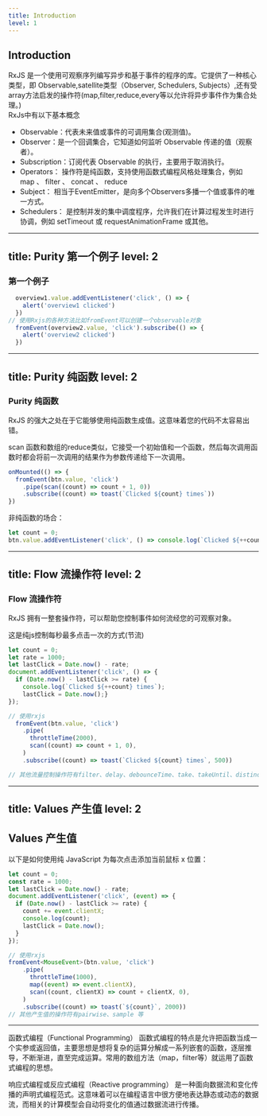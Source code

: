 ```yaml
---
title: Introduction
level: 1
---
```


## Introduction
RxJS 是一个使用可观察序列编写异步和基于事件的程序的库。它提供了一种核心类型，即 Observable,satellite类型（Observer, Schedulers, Subjects）,还有受array方法启发的操作符(map,filter,reduce,every等以允许将异步事件作为集合处理。)  
RxJs中有以下基本概念  

- Observable：代表未来值或事件的可调用集合(观测值)。
- Observer：是一个回调集合，它知道如何监听 Observable 传递的值（观察者）。
- Subscription：订阅代表 Observable 的执行，主要用于取消执行。
- Operators： 操作符是纯函数，支持使用函数式编程风格处理集合，例如 map 、 filter 、 concat 、 reduce
- Subject： 相当于EventEmitter，是向多个Observers多播一个值或事件的唯一方式。
- Schedulers： 是控制并发的集中调度程序，允许我们在计算过程发生时进行协调，例如 setTimeout 或 requestAnimationFrame 或其他。

---
title: Purity 第一个例子
level: 2
---

### 第一个例子

```ts
  overview1.value.addEventListener('click', () => {
    alert('overview1 clicked')
  })
// 使用Rxjs的各种方法比如fromEvent可以创建一个observable对象
  fromEvent(overview2.value, 'click').subscribe(() => {
    alert('overview2 clicked')
  })
```

<Demo001Overview/>

---
title: Purity 纯函数
level: 2
---

### Purity 纯函数

RxJS 的强大之处在于它能够使用纯函数生成值。这意味着您的代码不太容易出错。

scan 函数和数组的reduce类似，它接受一个初始值和一个函数，然后每次调用函数时都会将前一次调用的结果作为参数传递给下一次调用。

```ts
onMounted(() => {
  fromEvent(btn.value, 'click')
    .pipe(scan((count) => count + 1, 0))
    .subscribe((count) => toast(`Clicked ${count} times`))
})
```

非纯函数的场合：

```ts
let count = 0;
btn.value.addEventListener('click', () => console.log(`Clicked ${++count} times`));
```

<Demo002Purity />

---
title: Flow 流操作符
level: 2
---
### Flow 流操作符
RxJS 拥有一整套操作符，可以帮助您控制事件如何流经您的可观察对象。

这是纯js控制每秒最多点击一次的方式(节流)

```js
let count = 0;
let rate = 1000;
let lastClick = Date.now() - rate;
document.addEventListener('click', () => {
  if (Date.now() - lastClick >= rate) {
    console.log(`Clicked ${++count} times`);
    lastClick = Date.now();}
});

```

<v-click>

```ts
// 使用rxjs
  fromEvent(btn.value, 'click')
    .pipe(
      throttleTime(2000),
      scan((count) => count + 1, 0),
    )
    .subscribe((count) => toast(`Clicked ${count} times`, 500))

// 其他流量控制操作符有filter、delay、debounceTime、take、takeUntil、distinct、distinctUntilChanged等

```

<Demo003Flow/>

</v-click>

---
title: Values 产生值
level: 2
---

## Values 产生值

以下是如何使用纯 JavaScript 为每次点击添加当前鼠标 x 位置：

```js
let count = 0;
const rate = 1000;
let lastClick = Date.now() - rate;
document.addEventListener('click', (event) => {
  if (Date.now() - lastClick >= rate) {
    count += event.clientX;
    console.log(count);
    lastClick = Date.now();
  }
});
```

```ts
// 使用rxjs
fromEvent<MouseEvent>(btn.value, 'click')
    .pipe(
      throttleTime(1000),
      map((event) => event.clientX),
      scan((count, clientX) => count + clientX, 0),
    )
    .subscribe((count) => toast(`${count}`, 2000))
// 其他产生值的操作符有pairwise、sample 等
```

<Demo004Values/>

---

函数式编程（Functional Programming）
函数式编程的特点是允许把函数当成一个实参或返回值，主要思想是想将复杂的运算分解成一系列嵌套的函数，逐层推导，不断渐进，直至完成运算。常用的数组方法（map，filter等）就运用了函数式编程的思想。

响应式编程或反应式编程（Reactive programming）
是一种面向数据流和变化传播的声明式编程范式。这意味着可以在编程语言中很方便地表达静态或动态的数据流，而相关的计算模型会自动将变化的值通过数据流进行传播。
